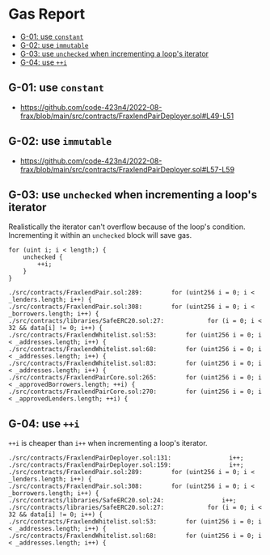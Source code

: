 # Gas Report

- [G-01: use `constant`](#g-01-use-constant)
- [G-02: use `immutable`](#g-02-use-immutable)
- [G-03: use `unchecked` when incrementing a loop's iterator](#g-03-use-unchecked-when-incrementing-a-loops-iterator)
- [G-04: use `++i`](#g-04-use-i)

## G-01: use `constant`

- https://github.com/code-423n4/2022-08-frax/blob/main/src/contracts/FraxlendPairDeployer.sol#L49-L51

## G-02: use `immutable`

- https://github.com/code-423n4/2022-08-frax/blob/main/src/contracts/FraxlendPairDeployer.sol#L57-L59

## G-03: use `unchecked` when incrementing a loop's iterator

Realistically the iterator can't overflow because of the loop's condition. Incrementing it within an `unchecked` block will save gas.

```sol
for (uint i; i < length;) {
    unchecked {
        ++i;
    }
}
```

```
./src/contracts/FraxlendPair.sol:289:        for (uint256 i = 0; i < _lenders.length; i++) {
./src/contracts/FraxlendPair.sol:308:        for (uint256 i = 0; i < _borrowers.length; i++) {
./src/contracts/libraries/SafeERC20.sol:27:            for (i = 0; i < 32 && data[i] != 0; i++) {
./src/contracts/FraxlendWhitelist.sol:53:        for (uint256 i = 0; i < _addresses.length; i++) {
./src/contracts/FraxlendWhitelist.sol:68:        for (uint256 i = 0; i < _addresses.length; i++) {
./src/contracts/FraxlendWhitelist.sol:83:        for (uint256 i = 0; i < _addresses.length; i++) {
./src/contracts/FraxlendPairCore.sol:265:        for (uint256 i = 0; i < _approvedBorrowers.length; ++i) {
./src/contracts/FraxlendPairCore.sol:270:        for (uint256 i = 0; i < _approvedLenders.length; ++i) {
```

## G-04: use `++i`

`++i` is cheaper than `i++` when incrementing a loop's iterator.

```
./src/contracts/FraxlendPairDeployer.sol:131:                i++;
./src/contracts/FraxlendPairDeployer.sol:159:                i++;
./src/contracts/FraxlendPair.sol:289:        for (uint256 i = 0; i < _lenders.length; i++) {
./src/contracts/FraxlendPair.sol:308:        for (uint256 i = 0; i < _borrowers.length; i++) {
./src/contracts/libraries/SafeERC20.sol:24:                i++;
./src/contracts/libraries/SafeERC20.sol:27:            for (i = 0; i < 32 && data[i] != 0; i++) {
./src/contracts/FraxlendWhitelist.sol:53:        for (uint256 i = 0; i < _addresses.length; i++) {
./src/contracts/FraxlendWhitelist.sol:68:        for (uint256 i = 0; i < _addresses.length; i++) {
```